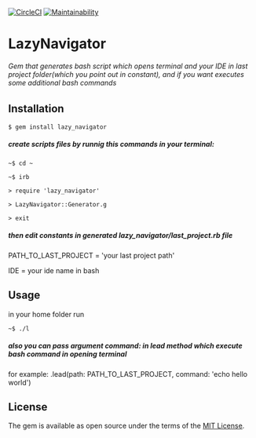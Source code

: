 [![CircleCI](https://circleci.com/gh/IgorShkidchenko/lazy_navigator/tree/master.svg?style=svg)](https://circleci.com/gh/IgorShkidchenko/lazy_navigator/tree/master) [![Maintainability](https://api.codeclimate.com/v1/badges/25e47f7e18c7de8dffbb/maintainability)](https://codeclimate.com/github/IgorShkidchenko/lazy_navigator/maintainability)
# LazyNavigator
###### Gem that generates bash script which opens terminal and your IDE in last project folder(which you point out in constant), and if you want executes some additional bash commands

## Installation
``` $ gem install lazy_navigator ```

##### create scripts files by runnig this commands in your terminal:
```~$ cd ~```

```~$ irb```

```> require 'lazy_navigator'```

```> LazyNavigator::Generator.g```

 ```> exit ```
 
##### then edit constants in generated lazy_navigator/last_project.rb file
PATH_TO_LAST_PROJECT = 'your last project path'

IDE = your ide name in bash
## Usage

in your home folder run

```~$ ./l```
##### also you can pass argument command: in lead method which execute bash command in opening terminal
for example: .lead(path: PATH_TO_LAST_PROJECT, command: 'echo hello world')
## License
The gem is available as open source under the terms of the [MIT License](https://opensource.org/licenses/MIT).

